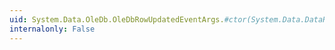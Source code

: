 ```yaml
---
uid: System.Data.OleDb.OleDbRowUpdatedEventArgs.#ctor(System.Data.DataRow,System.Data.IDbCommand,System.Data.StatementType,System.Data.Common.DataTableMapping)
internalonly: False
---
```

